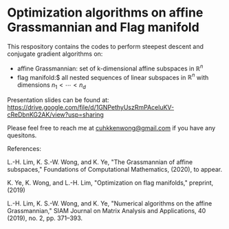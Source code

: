 # Optimization algorithms on affine Grassmannian and Flag manifold

This respository contains the codes to perform steepest descent and conjugate gradient algorithms on:
  - affine Grassmannian: set of k-dimensional affine subspaces in $\mathbb{R}^n$
  - flag manifold:$ all nested sequences of linear subspaces in $\mathbb{R}^n$ with dimensions $n_1 < \cdots < n_d$

Presentation slides can be found at: https://drive.google.com/file/d/1GNPethyUszRmPAceluKV-cReDbnKG2AK/view?usp=sharing

Please feel free to reach me at cuhkkenwong@gmail.com if you have any quesitons.
 
References:

L.-H. Lim, K. S.-W. Wong, and K. Ye, "The Grassmannian of affine subspaces," Foundations of Computational Mathematics, (2020), to appear.

K. Ye, K. Wong, and L.-H. Lim, "Optimization on flag manifolds," preprint, (2019)

L.-H. Lim, K. S.-W. Wong, and K. Ye, "Numerical algorithms on the affine Grassmannian," SIAM Journal on Matrix Analysis and Applications, 40 (2019), no. 2, pp. 371–393.



